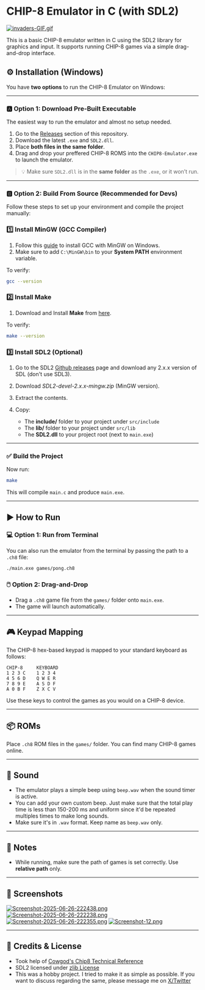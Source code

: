 # CHIP-8 Emulator in C (with SDL2)

[![invaders-GIF.gif](https://i.postimg.cc/vZ0JNxXc/invaders-GIF.gif)](https://postimg.cc/rDtZdmBk)

This is a basic CHIP-8 emulator written in C using the SDL2 library for graphics and input. It supports running CHIP-8 games via a simple drag-and-drop interface.

## ⚙️ Installation (Windows)

You have **two options** to run the CHIP-8 Emulator on Windows:

---

### 🅰️ Option 1: Download Pre-Built Executable

The easiest way to run the emulator and almost no setup needed.

1. Go to the [Releases](https://github.com/uditmore99/CHIP8-Emulator-in-C/releases/) section of this repository.
2. Download the latest `.exe` and `SDL2.dll`.
3. Place **both files in the same folder**.
4. Drag and drop your preffered CHIP-8 ROMS into the `CHIP8-Emulator.exe` to launch the emulator.

> 💡 Make sure `SDL2.dll` is in the **same folder** as the `.exe`, or it won’t run.

---

### 🅱️ Option 2: Build From Source (Recommended for Devs)

Follow these steps to set up your environment and compile the project manually:

### 1️⃣ Install MinGW (GCC Compiler)

1. Follow this [guide](https://code.visualstudio.com/docs/cpp/config-mingw) to install GCC with MinGW on Windows.
2. Make sure to add `C:\MinGW\bin` to your **System PATH** environment variable.

To verify:

```bash
gcc --version
```

### 2️⃣ Install Make

1. Download and Install **Make** from [here](https://gnuwin32.sourceforge.net/packages/make.htm).

To verify:

```bash
make --version
```

### 3️⃣ Install SDL2 (Optional)

1. Go to the SDL2 [Github releases](https://github.com/libsdl-org/SDL/releases) page and download any 2.x.x version of SDL (don't use SDL3).
2. Download _SDL2-devel-2.x.x-mingw.zip_ (MinGW version).
3. Extract the contents.
4. Copy:

   - The **include/** folder to your project under `src/include`
   - The **lib/** folder to your project under `src/lib`
   - The **SDL2.dll** to your project root (next to `main.exe`)

---

### ✅ Build the Project

Now run:

```bash
make
```

This will compile `main.c` and produce `main.exe`.

---

## ▶️ How to Run

### 💻 Option 1: Run from Terminal

You can also run the emulator from the terminal by passing the path to a `.ch8` file:

```bash
./main.exe games/pong.ch8
```

### 🖱️ Option 2: Drag-and-Drop

- Drag a `.ch8` game file from the `games/` folder onto `main.exe`.
- The game will launch automatically.

---

## 🎮 Keypad Mapping

The CHIP-8 hex-based keypad is mapped to your standard keyboard as follows:

```
CHIP-8     KEYBOARD
1 2 3 C    1 2 3 4
4 5 6 D    Q W E R
7 8 9 E    A S D F
A 0 B F    Z X C V
```

Use these keys to control the games as you would on a CHIP-8 device.

---

## 📦 ROMs

Place `.ch8` ROM files in the `games/` folder. You can find many CHIP-8 games online.

---

## 📢 Sound

- The emulator plays a simple beep using `beep.wav` when the sound timer is active.
- You can add your own custom beep. Just make sure that the total play time is less than 150-200 ms and uniform since it'd be repeated multiples times to make long sounds.
- Make sure it's in `.wav` format. Keep name as `beep.wav` only.

---

## 📌 Notes

- While running, make sure the path of games is set correctly. Use **relative path** only.

---

## 📸 Screenshots

[![Screenshot-2025-06-26-222438.png](https://i.postimg.cc/Y2XCQjBq/Screenshot-2025-06-26-222438.png)](https://postimg.cc/8s6GSpCq)
[![Screenshot-2025-06-26-222238.png](https://i.postimg.cc/yxfxd8sx/Screenshot-2025-06-26-222238.png)](https://postimg.cc/30vYf7yQ)
[![Screenshot-2025-06-26-222355.png](https://i.postimg.cc/9MbF8Q4b/Screenshot-2025-06-26-222355.png)](https://postimg.cc/8JFSsDmf)
[![Screenshot-12.png](https://i.postimg.cc/K8WTfJXj/Screenshot-12.png)](https://postimg.cc/75gbY1Zr)

---

## 🧠 Credits & License

- Took help of [Cowgod's Chip8 Technical Reference](http://devernay.free.fr/hacks/chip8/C8TECH10.HTM#2.5)
- SDL2 licensed under [zlib License](https://www.libsdl.org/license.php)
- This was a hobby project. I tried to make it as simple as possible. If you want to discuss regarding the same, please message me on [X/Twitter](https://x.com/uditmore99)
